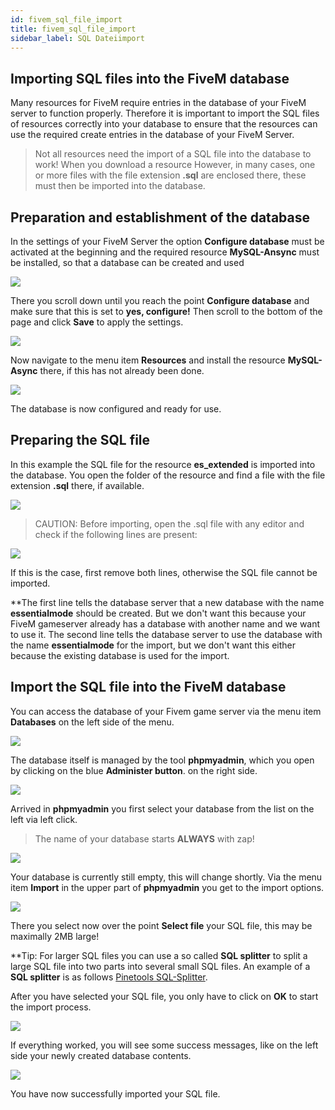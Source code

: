 ```yaml
---
id: fivem_sql_file_import
title: fivem_sql_file_import
sidebar_label: SQL Dateiimport
---
```


## Importing SQL files into the FiveM database

Many resources for FiveM require entries in the database of your FiveM server to function properly.
Therefore it is important to import the SQL files of resources correctly into your database to ensure that the resources can use the required 
create entries in the database of your FiveM Server.

> Not all resources need the import of a SQL file into the database to work! When you download a resource
However, in many cases, one or more files with the file extension **.sql** are enclosed there, these must then be imported into the database.

## Preparation and establishment of the database

In the settings of your FiveM Server the option **Configure database** must be activated at the beginning and 
the required resource **MySQL-Ansync** must be installed, so that a database can be created and used

![](https://puu.sh/Fo5WF/74b8db03f9.png)


There you scroll down until you reach the point **Configure database** and make sure that this
is set to **yes, configure!** Then scroll to the bottom of the page and click **Save** to apply the settings.

![](https://puu.sh/Fo5ZN/d5fd796e36.png)


Now navigate to the menu item **Resources** and install the resource **MySQL-Async** there, if this has not already been done.

![](https://puu.sh/Fo68T/70b57a628c.png)


The database is now configured and ready for use.


## Preparing the SQL file

In this example the SQL file for the resource **es_extended** is imported into the database.
You open the folder of the resource and find a file with the file extension **.sql** there, if available.

![](https://puu.sh/Fo5LS/64e0758dc4.png)


> CAUTION: Before importing, open the .sql file with any editor and check if the following lines are present:


![](https://puu.sh/Fo5NT/727de4c92a.png)


If this is the case, first remove both lines, otherwise the SQL file cannot be imported.

**The first line tells the database server that a new database with the name **essentialmode** should be created.
But we don't want this because your FiveM gameserver already has a database with another name and we want to use it.
The second line tells the database server to use the database with the name **essentialmode** for the import, but we don't want this either
because the existing database is used for the import.


## Import the SQL file into the FiveM database

You can access the database of your Fivem game server via the menu item **Databases** on the left side of the menu.

![](https://puu.sh/Fo6fa/ecba0dc960.png)


The database itself is managed by the tool **phpmyadmin**, which you open by clicking on the blue **Administer button**.
on the right side.

![](https://puu.sh/Fo6gj/bf5b9d4105.png)


Arrived in **phpmyadmin** you first select your database from the list on the left via left click. 

> The name of your database starts **ALWAYS** with zap!

![](https://puu.sh/Fo6mn/5da34ac4ca.png)


Your database is currently still empty, this will change shortly. Via the menu item **Import** in the upper part of **phpmyadmin**
you get to the import options.

![](https://puu.sh/Fo6oE/6e3b9578b0.png)


There you select now over the point **Select file** your SQL file, this may be maximally 2MB large!

**Tip: For larger SQL files you can use a so called **SQL splitter** to split a large SQL file into two parts
into several small SQL files. An example of a **SQL splitter** is as follows [Pinetools SQL-Splitter](https://pinetools.com/split-files).

After you have selected your SQL file, you only have to click on **OK** to start the import process.

![](https://puu.sh/Fo6yI/af049b04a5.png)


If everything worked, you will see some success messages, like on the left side your newly created database contents.


![](https://puu.sh/Fo6Am/78d0738b1d.png)


You have now successfully imported your SQL file.

